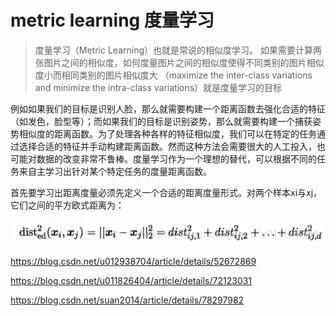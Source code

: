 # metric learning 度量学习

> 度量学习（Metric Learning）也就是常说的相似度学习。
> 如果需要计算两张图片之间的相似度，如何度量图片之间的相似度使得不同类别的图片相似度小而相同类别的图片相似度大
>（maximize the inter-class variations and minimize the intra-class variations）就是度量学习的目标

例如如果我们的目标是识别人脸，那么就需要构建一个距离函数去强化合适的特征（如发色，脸型等）；而如果我们的目标是识别姿势，那么就需要构建一个捕获姿势相似度的距离函数。为了处理各种各样的特征相似度，我们可以在特定的任务通过选择合适的特征并手动构建距离函数。然而这种方法会需要很大的人工投入，也可能对数据的改变非常不鲁棒。度量学习作为一个理想的替代，可以根据不同的任务来自主学习出针对某个特定任务的度量距离函数。

首先要学习出距离度量必须先定义一个合适的距离度量形式。对两个样本xi与xj，它们之间的平方欧式距离为：

![ ](../__pics/matricL_1.png)

https://blog.csdn.net/u012938704/article/details/52672869

https://blog.csdn.net/u011826404/article/details/72123031

https://blog.csdn.net/suan2014/article/details/78297982
